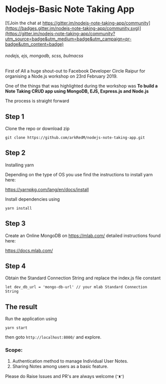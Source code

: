 # Nodejs-Basic Note Taking App

[![Join the chat at https://gitter.im/nodejs-note-taking-app/community](https://badges.gitter.im/nodejs-note-taking-app/community.svg)](https://gitter.im/nodejs-note-taking-app/community?utm_source=badge&utm_medium=badge&utm_campaign=pr-badge&utm_content=badge)

###### nodejs, ejs, mongodb, scss, bulmacss

First of All a huge shout-out to Facebook Developer Circle Raipur for organising a Node.js workshop on 23rd February 2019.

One of the things that was highlighted during the workshop was __To build a Note Taking CRUD app using MongoDB, EJS, Express.js and Node.js__

The process is straight forward
## Step 1
Clone the repo or download zip
```
git clone https://github.com/arkRedM/nodejs-note-taking-app.git
```
## Step 2
Installing yarn

Depending on the type of OS you use find the instructions to install yarn here:

 https://yarnpkg.com/lang/en/docs/install

Install dependencies using
```
yarn install
```
 ## Step 3
 Create an Online MongoDB on https://mlab.com/  detailed instructions found here:

 https://docs.mlab.com/

 ## Step 4
 Obtain the Standard Connection String and replace the index.js file constant

 ```
let dev_db_url = 'mongo-db-url' // your mlab Standard Connection String
```

## The result
Run the application using
```
yarn start
```

then goto ```http://localhost:8000/``` and explore.

### Scope:
1. Authentication method to manage Individual User Notes.
2. Sharing Notes among users as a basic feature.

Please do Raise Issues and PR's are always welcome (ᵔᴥᵔ)
